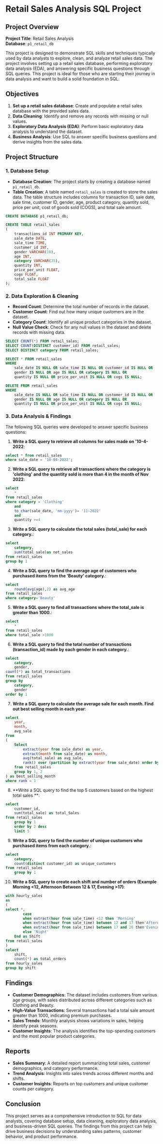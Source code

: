 # Retail Sales Analysis SQL Project

## Project Overview

**Project Title**: Retail Sales Analysis  
**Database**: `p1_retail_db`

This project is designed to demonstrate SQL skills and techniques typically used by data analysts to explore, clean, and analyze retail sales data. The project involves setting up a retail sales database, performing exploratory data analysis (EDA), and answering specific business questions through SQL queries. This project is ideal for those who are starting their journey in data analysis and want to build a solid foundation in SQL.

## Objectives

1. **Set up a retail sales database**: Create and populate a retail sales database with the provided sales data.
2. **Data Cleaning**: Identify and remove any records with missing or null values.
3. **Exploratory Data Analysis (EDA)**: Perform basic exploratory data analysis to understand the dataset.
4. **Business Analysis**: Use SQL to answer specific business questions and derive insights from the sales data.

## Project Structure

### 1. Database Setup

- **Database Creation**: The project starts by creating a database named `p1_retail_db`.
- **Table Creation**: A table named `retail_sales` is created to store the sales data. The table structure includes columns for transaction ID, sale date, sale time, customer ID, gender, age, product category, quantity sold, price per unit, cost of goods sold (COGS), and total sale amount.

```sql
CREATE DATABASE p1_retail_db;

CREATE TABLE retail_sales
(
    transactions_id INT PRIMARY KEY,
    sale_date DATE,	
    sale_time TIME,
    customer_id INT,	
    gender VARCHAR(10),
    age INT,
    category VARCHAR(35),
    quantity INT,
    price_per_unit FLOAT,	
    cogs FLOAT,
    total_sale FLOAT
);
```

### 2. Data Exploration & Cleaning

- **Record Count**: Determine the total number of records in the dataset.
- **Customer Count**: Find out how many unique customers are in the dataset.
- **Category Count**: Identify all unique product categories in the dataset.
- **Null Value Check**: Check for any null values in the dataset and delete records with missing data.

```sql
SELECT COUNT(*) FROM retail_sales;
SELECT COUNT(DISTINCT customer_id) FROM retail_sales;
SELECT DISTINCT category FROM retail_sales;

SELECT * FROM retail_sales
WHERE 
    sale_date IS NULL OR sale_time IS NULL OR customer_id IS NULL OR 
    gender IS NULL OR age IS NULL OR category IS NULL OR 
    quantity IS NULL OR price_per_unit IS NULL OR cogs IS NULL;

DELETE FROM retail_sales
WHERE 
    sale_date IS NULL OR sale_time IS NULL OR customer_id IS NULL OR 
    gender IS NULL OR age IS NULL OR category IS NULL OR 
    quantity IS NULL OR price_per_unit IS NULL OR cogs IS NULL;
```

### 3. Data Analysis & Findings

The following SQL queries were developed to answer specific business questions:

1. **Write a SQL query to retrieve all columns for sales made on '10-4-2022**:
```sql
select * from retail_sales
where sale_date = '10-04-2022';
```

2. **Write a SQL query to retrieve all transactions where the category is 'clothing' and the quantity sold is more than 4 in the month of Nov 2022**:
```sql
select 
	*
from retail_sales
where category = 'Clothing'
	and
	to_char(sale_date, 'mm-yyyy')= '11-2022'
	and
	quantity >=4
```

3. **Write a SQL query to calculate the total sales (total_sale) for each category.**:
```sql
select 
	category,
	sum(total_sale)as net_sales
from retail_sales
group by 1

```

4. **Write a SQL query to find the average age of customers who purchased items from the 'Beauty' category.**:
```sql
select 
	round(avg(age),2) as avg_age
from retail_sales
where category='Beauty'
```

5. **Write a SQL query to find all transactions where the total_sale is greater than 1000.**:
```sql
select
	*
from retail_sales
where total_sale >1000
```

6. **Write a SQL query to find the total number of transactions (transaction_id) made by each gender in each category.**:
```sql
select 
	category,
	gender,
count(*) as total_transactions
from retail_sales
group by
	category,
	gender
order by 1
```

7. **Write a SQL query to calculate the average sale for each month. Find out best selling month in each year**:
```sql
select 
	year,
	month,
	avg_sale
from
(
	Select
		extract(year from sale_date) as year,
		extract(month from sale_date) as month,
		avg(total_sale) as avg_sale,
		rank() over (partition by extract(year from sale_date) order by avg(total_sale) desc) as rank
	from retail_sales
	group by 1, 2
) as best_selling_month
where rank = 1
```

8. **Write a SQL query to find the top 5 customers based on the highest total sales **:
```sql
select 
	customer_id,
	sum(total_sale) as total_Sales
from retail_sales
	group by 1
	order by 2 desc
	limit 5
```

9. **Write a SQL query to find the number of unique customers who purchased items from each category.**:
```sql
select
	category,
	count(distinct customer_id) as unique_customers
from retail_sales
	group by 1
```

10. **Write a SQL query to create each shift and number of orders (Example Morning <12, Afternoon Between 12 & 17, Evening >17)**:
```sql
with hourly_sales
as
(
select *,
		case
		when extract(hour from sale_time) <12 then 'Morning'
		when extract(hour from sale_time) between 12 and 17 then'Afternoon'
		when extract(hour from sale_time) between 17 and 20 then'Evening'
		else 'Night'
	End as Shift 
from retail_sales
)
select
	shift,
	count(*) as total_orders 
from hourly_sales
group by shift
```

## Findings

- **Customer Demographics**: The dataset includes customers from various age groups, with sales distributed across different categories such as Clothing and Beauty.
- **High-Value Transactions**: Several transactions had a total sale amount greater than 1000, indicating premium purchases.
- **Sales Trends**: Monthly analysis shows variations in sales, helping identify peak seasons.
- **Customer Insights**: The analysis identifies the top-spending customers and the most popular product categories.

## Reports

- **Sales Summary**: A detailed report summarizing total sales, customer demographics, and category performance.
- **Trend Analysis**: Insights into sales trends across different months and shifts.
- **Customer Insights**: Reports on top customers and unique customer counts per category.

## Conclusion

This project serves as a comprehensive introduction to SQL for data analysts, covering database setup, data cleaning, exploratory data analysis, and business-driven SQL queries. The findings from this project can help drive business decisions by understanding sales patterns, customer behavior, and product performance.



